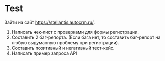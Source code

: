 # Test
Зайти на сайт https://stellantis.autocrm.ru/.
 
1.	Написать чек-лист с проверками для формы регистрации.
2.	Составить 2 баг-репорта. (Если бага нет, то составить баг-репорт на любую выдуманную проблему при регистрации).
3.	Составить позитивный и негативный тест-кейс.
4.	Написать пример запроса API
